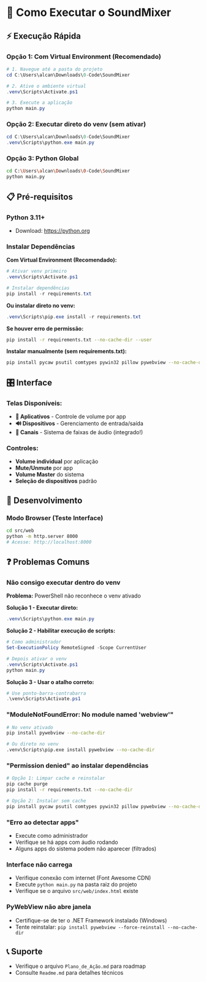 # 🚀 Como Executar o SoundMixer

## ⚡ Execução Rápida

### **Opção 1: Com Virtual Environment (Recomendado)**
```powershell
# 1. Navegue até a pasta do projeto
cd C:\Users\alcan\Downloads\0-Code\SoundMixer

# 2. Ative o ambiente virtual
.venv\Scripts\Activate.ps1

# 3. Execute a aplicação
python main.py
```

### **Opção 2: Executar direto do venv (sem ativar)**
```powershell
cd C:\Users\alcan\Downloads\0-Code\SoundMixer
.venv\Scripts\python.exe main.py
```

### **Opção 3: Python Global**
```bash
cd C:\Users\alcan\Downloads\0-Code\SoundMixer
python main.py
```

## 📋 Pré-requisitos

### **Python 3.11+**
- Download: https://python.org

### **Instalar Dependências**

**Com Virtual Environment (Recomendado):**
```powershell
# Ativar venv primeiro
.venv\Scripts\Activate.ps1

# Instalar dependências
pip install -r requirements.txt
```

**Ou instalar direto no venv:**
```powershell
.venv\Scripts\pip.exe install -r requirements.txt
```

**Se houver erro de permissão:**
```bash
pip install -r requirements.txt --no-cache-dir --user
```

**Instalar manualmente (sem requirements.txt):**
```bash
pip install pycaw psutil comtypes pywin32 pillow pywebview --no-cache-dir
```

## 🎛️ Interface

### **Telas Disponíveis:**
- **📱 Aplicativos** - Controle de volume por app
- **🔊 Dispositivos** - Gerenciamento de entrada/saída
- **📡 Canais** - Sistema de faixas de áudio (integrado!)

### **Controles:**
- **Volume individual** por aplicação
- **Mute/Unmute** por app
- **Volume Master** do sistema
- **Seleção de dispositivos** padrão

## 🔧 Desenvolvimento

### **Modo Browser (Teste Interface)**
```bash
cd src/web
python -m http.server 8000
# Acesse: http://localhost:8000
```

## ❓ Problemas Comuns

### **Não consigo executar dentro do venv**
**Problema:** PowerShell não reconhece o venv ativado

**Solução 1 - Executar direto:**
```powershell
.venv\Scripts\python.exe main.py
```

**Solução 2 - Habilitar execução de scripts:**
```powershell
# Como administrador
Set-ExecutionPolicy RemoteSigned -Scope CurrentUser

# Depois ativar o venv
.venv\Scripts\Activate.ps1
python main.py
```

**Solução 3 - Usar o atalho correto:**
```powershell
# Use ponto-barra-contrabarra
.\venv\Scripts\Activate.ps1
```

### **"ModuleNotFoundError: No module named 'webview'"**
```bash
# No venv ativado
pip install pywebview --no-cache-dir

# Ou direto no venv
.venv\Scripts\pip.exe install pywebview --no-cache-dir
```

### **"Permission denied" ao instalar dependências**
```bash
# Opção 1: Limpar cache e reinstalar
pip cache purge
pip install -r requirements.txt --no-cache-dir

# Opção 2: Instalar sem cache
pip install pycaw psutil comtypes pywin32 pillow pywebview --no-cache-dir --user
```

### **"Erro ao detectar apps"**
- Execute como administrador
- Verifique se há apps com áudio rodando
- Alguns apps do sistema podem não aparecer (filtrados)

### **Interface não carrega**
- Verifique conexão com internet (Font Awesome CDN)
- Execute `python main.py` na pasta raiz do projeto
- Verifique se o arquivo `src/web/index.html` existe

### **PyWebView não abre janela**
- Certifique-se de ter o .NET Framework instalado (Windows)
- Tente reinstalar: `pip install pywebview --force-reinstall --no-cache-dir`

## 📞 Suporte

- Verifique o arquivo `Plano_de_Ação.md` para roadmap
- Consulte `Readme.md` para detalhes técnicos